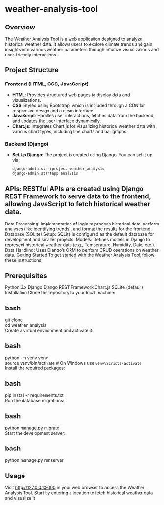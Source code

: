 # weather-analysis-tool  

## Overview  
The Weather Analysis Tool is a web application designed to analyze historical weather data. It allows users to explore climate trends and gain insights into various weather parameters through intuitive visualizations and user-friendly interactions.  

## Project Structure  
### Frontend (HTML, CSS, JavaScript)  
- **HTML**: Provides structured web pages to display data and visualizations.  
- **CSS**: Styled using Bootstrap, which is included through a CDN for responsive design and a clean interface.  
- **JavaScript**: Handles user interactions, fetches data from the backend, and updates the user interface dynamically.  
- **Chart.js**: Integrates Chart.js for visualizing historical weather data with various chart types, including line charts and bar graphs.  

### Backend (Django)  
- **Set Up Django**: The project is created using Django. You can set it up via:  
  ```bash  
  django-admin startproject weather_analysis  
  django-admin startapp analysis

##  APIs: RESTful APIs are created using Django REST Framework to serve data to the frontend, allowing JavaScript to fetch historical weather data.
Data Processing: Implementation of logic to process historical data, perform analyses (like identifying trends), and format the results for the frontend.
Database (SQLite)
Setup: SQLite is configured as the default database for development and smaller projects.
Models: Defines models in Django to represent historical weather data (e.g., Temperature, Humidity, Date, etc.).
Data Handling: Uses Django’s ORM to perform CRUD operations on weather data.
Getting Started
To get started with the Weather Analysis Tool, follow these instructions:

## Prerequisites
Python 3.x
Django
Django REST Framework
Chart.js
SQLite (default)
Installation
Clone the repository to your local machine:

## bash
git clone <repository-url>  
cd weather_analysis  
Create a virtual environment and activate it:

## bash
python -m venv venv  
source venv/bin/activate  # On Windows use `venv\Scripts\activate`  
Install the required packages:

## bash
pip install -r requirements.txt  
Run the database migrations:

## bash
python manage.py migrate  
Start the development server:

## bash
python manage.py runserver  

## Usage
Visit http://127.0.0.1:8000 in your web browser to access the Weather Analysis Tool. Start by entering a location to fetch historical weather data and visualize it
